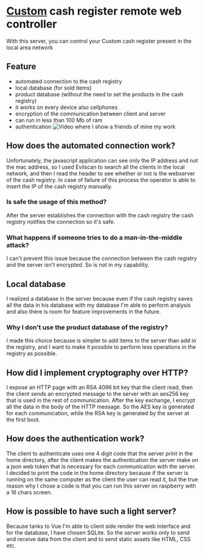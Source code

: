# [Custom](https://www.custom.biz/it_IT/prodotti/registratori-di-cassa) cash register remote web controller
With this server, you can control your Custom cash register present in the local area network
## Feature
* automated connection to the cash registry
* local database (for sold items)
* product database (without the need to set the products in the cash registry)
* it works on every device also cellphones
* encryption of the communication between client and server
* can run in less than 100 Mb of ram
* authentication
![Video where I show a friends of mine my work]({https://lh3.googleusercontent.com/2Fz6Fn5zq_hh75oNLsyNqyGSHzPopHojN77Eu6GImw_3bb4JteONR_K8lnCY2nRbZQV9RD7ACVYvTHEEoW6oGt2GNkAVXzsGdHl1XI9JWwr9ojo3N7t5mYgqaux8lESdvi4mJTti4Ok=w2400} "Video where I show a friends of mine my work")
## How does the automated connection work?
Unfortunately, the javascript application can see only the IP address and not the mac address, so I used Evilscan to search all the clients in the local network, and then I read the header to see whether or not is the webserver of the cash registry. In case of failure of this process the operator is able to insert the IP of the cash registry manually.
### Is safe the usage of this method?
After the server establishes the connection with the cash registry the cash registry notifies the connection so it's safe.
### What happens if someone tries to do a man-in-the-middle attack?
I can't prevent this issue because the connection between the cash registry and the server isn't encrypted. So is not in my capability.
## Local database
I realized a database in the server because even if the cash registry saves all the data in his database with my database I'm able to perform analysis and also there is room for feature improvements in the future.
### Why I don't use the product database of the registry?
I made this choice because is simpler to add items to the server than add in the registry, and I want to make it possible to perform less operations in the registry as possible.
## How did I implement cryptography over HTTP?
I expose an HTTP page with an RSA 4096 bit key that the client read, then the client sends an encrypted message to the server with an aes256 key that is used in the rest of communication. After the key exchange, I encrypt all the data in the body of the HTTP message. So the AES key is generated for each communication, while the RSA key is generated by the server at the first boot.
## How does the authentication work?
The client to authenticate uses one 4 digit code that the server print in the home directory, after the client makes the authentication the server make on a json web token that is necessary for each communication with the server. I decided to print the code in the home directory because if the server is running on the same computer as the client the user can read it, but the true reason why I chose a code is that you can run this server on raspberry with a 16 chars screen.
## How is possible to have such a light server?
Because tanks to Vue I'm able to client side render the web interface and for the database, I have chosen SQLite. So the server works only to send and receive data from the client and to send static assets like HTML, CSS etc.